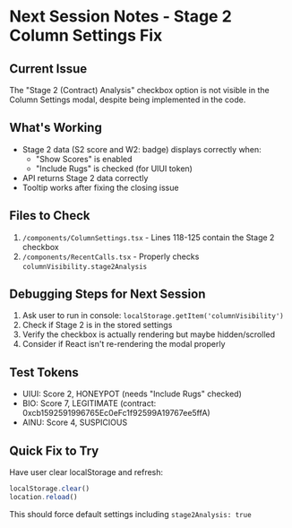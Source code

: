 # Next Session Notes - Stage 2 Column Settings Fix

## Current Issue
The "Stage 2 (Contract) Analysis" checkbox option is not visible in the Column Settings modal, despite being implemented in the code.

## What's Working
- Stage 2 data (S2 score and W2: badge) displays correctly when:
  - "Show Scores" is enabled
  - "Include Rugs" is checked (for UIUI token)
- API returns Stage 2 data correctly
- Tooltip works after fixing the closing issue

## Files to Check
1. `/components/ColumnSettings.tsx` - Lines 118-125 contain the Stage 2 checkbox
2. `/components/RecentCalls.tsx` - Properly checks `columnVisibility.stage2Analysis`

## Debugging Steps for Next Session
1. Ask user to run in console: `localStorage.getItem('columnVisibility')`
2. Check if Stage 2 is in the stored settings
3. Verify the checkbox is actually rendering but maybe hidden/scrolled
4. Consider if React isn't re-rendering the modal properly

## Test Tokens
- UIUI: Score 2, HONEYPOT (needs "Include Rugs" checked)
- BIO: Score 7, LEGITIMATE (contract: 0xcb1592591996765Ec0eFc1f92599A19767ee5ffA)
- AINU: Score 4, SUSPICIOUS

## Quick Fix to Try
Have user clear localStorage and refresh:
```javascript
localStorage.clear()
location.reload()
```

This should force default settings including `stage2Analysis: true`